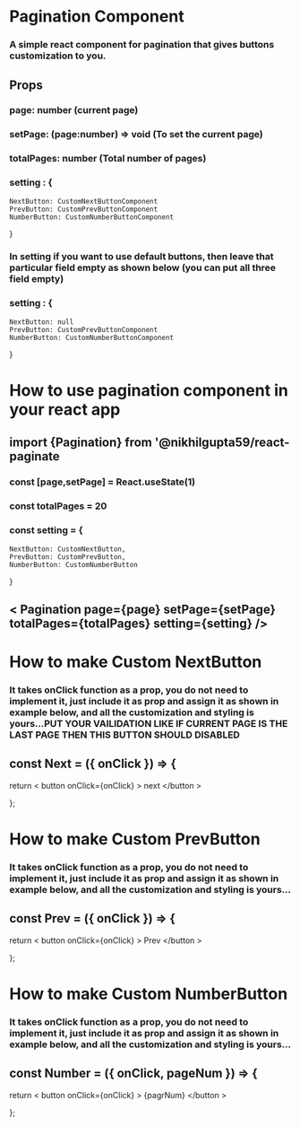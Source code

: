 # Pagination Component

### A simple react component for pagination that gives buttons customization to you.

## Props
### page: number (current page)
### setPage: (page:number) => void (To set the current page)
### totalPages: number (Total number of pages)
### setting : {
    NextButton: CustomNextButtonComponent 
    PrevButton: CustomPrevButtonComponent
    NumberButton: CustomNumberButtonComponent
} 

### In setting if you want to use default buttons, then leave that particular field empty as shown below (you can put all three field empty)
### setting : {
    NextButton: null 
    PrevButton: CustomPrevButtonComponent
    NumberButton: CustomNumberButtonComponent
} 

# How to use pagination component in your react app

## import {Pagination} from '@nikhilgupta59/react-paginate

### const [page,setPage] = React.useState(1)
### const totalPages = 20
### const setting = {
    NextButton: CustomNextButton,
    PrevButton: CustomPrevButton,
    NumberButton: CustomNumberButton
}

##  $\lt$ Pagination page={page} setPage={setPage} totalPages={totalPages} setting={setting} /$\gt$


# How to make Custom NextButton 
### It takes onClick function as a prop, you do not need to implement it, just include it as prop and assign it as shown in example below, and all the customization and styling is yours...PUT YOUR VAILIDATION LIKE IF CURRENT PAGE IS THE LAST PAGE THEN THIS BUTTON SHOULD DISABLED

## const Next = ({ onClick }) => {
  return $\lt$ button onClick={onClick} $\gt$ next $\lt$/button $\gt$

};
 
# How to make Custom PrevButton 
### It takes onClick function as a prop, you do not need to implement it, just include it as prop and assign it as shown in example below, and all the customization and styling is yours...

## const Prev = ({ onClick }) => {
  return $\lt$ button onClick={onClick} $\gt$ Prev $\lt$/button $\gt$

};
 
 # How to make Custom NumberButton 
### It takes onClick function as a prop, you do not need to implement it, just include it as prop and assign it as shown in example below, and all the customization and styling is yours...

## const Number = ({ onClick, pageNum }) => {
  return $\lt$ button onClick={onClick} $\gt$ {pagrNum} $\lt$/button $\gt$

};
 